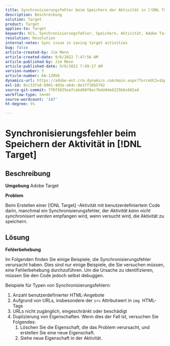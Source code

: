 ```yaml
---
title: Synchronisierungsfehler beim Speichern der Aktivität in [!DNL Target]
description: Beschreibung
solution: Target
product: Target
applies-to: Target
keywords: KCS, Synchronisierungsfehler, Speichern, Aktivität, Adobe Target, Fehlerbehebung
resolution: Resolution
internal-notes: Sync issue in saving target activities
bug: false
article-created-by: Jim Menn
article-created-date: 9/6/2022 7:47:56 AM
article-published-by: Jim Menn
article-published-date: 9/6/2022 7:49:17 AM
version-number: 5
article-number: KA-13956
dynamics-url: https://adobe-ent.crm.dynamics.com/main.aspx?forceUCI=1&pagetype=entityrecord&etn=knowledgearticle&id=e765de36-b82d-ed11-9db1-0022480866ad
exl-id: 8cc33fa8-6901-4d3e-a64c-8e1ff16b5762
source-git-commit: 7f0f5035ea7cebd60f6ec7bda9de6225b6c602a4
workflow-type: tm+mt
source-wordcount: '147'
ht-degree: 5%

---
```


# Synchronisierungsfehler beim Speichern der Aktivität in [!DNL Target]

## Beschreibung


<b>Umgebung</b>
Adobe Target

<b>Problem</b>

Beim Erstellen einer [!DNL Target] -Aktivität mit benutzerdefiniertem Code darin, manchmal ein Synchronisierungsfehler, der *Aktivität kann nicht synchronisiert werden* empfangen wird, wenn versucht wird, die Aktivität zu speichern.


## Lösung


<b>Fehlerbehebung</b>

Im Folgenden finden Sie einige Beispiele, die Synchronisierungsfehler verursacht haben.
Dies sind nur einige Beispiele, die Sie versuchen müssen, eine Fehlerbehebung durchzuführen. Um die Ursache zu identifizieren, müssen Sie den Code jedoch selbst debuggen.

Beispiele für Typen von Synchronisierungsfehlern:

1. Anzahl benutzerdefinierter HTML-Angebote
2. Aufgrund von URLs, insbesondere der `src` Attributwert in `img`  HTML-Tags
3. URLs nicht zugänglich, eingeschränkt oder beschädigt
4. Duplizierung von Eigenschaften. Wenn dies der Fall ist, versuchen Sie Folgendes:
   1. Löschen Sie die Eigenschaft, die das Problem verursacht, und erstellen Sie eine neue Eigenschaft.
   2. Siehe neue Eigenschaft in der Aktivität.
